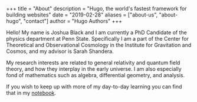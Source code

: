 +++
title = "About"
description = "Hugo, the world's fastest framework for building websites"
date = "2019-02-28"
aliases = ["about-us", "about-hugo", "contact"]
author = "Hugo Authors"
+++

Hello! My name is Joshua Black and I am currently a PhD Candidate of the physics department at Penn State. Specifically I am a part of the Center for Theoretical and Observational Cosmology in the Institute for Gravitation and Cosmos, and my advisor is Sarah Shandera.

My research interests are related to general relativity and quantum field theory, and how they interplay in the early universe. I am also especially fond of mathematics such as algebra, differential geometry, and analysis.

If you wish to keep up with more of my day-to-day learning you can find that in my [notebook](https://somephyssomemath.com/notebook/).